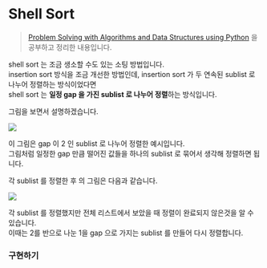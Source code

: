 # Shell Sort



> [Problem Solving with Algorithms and Data Structures using Python](http://interactivepython.org/runestone/static/pythonds/SortSearch/TheBubbleSort.html) 을 공부하고 정리한 내용입니다.



shell sort 는 조금 생소할 수도 있는 소팅 방법입니다.<br>insertion sort 방식을 조금 개선한 방법인데, insertion sort 가 두 연속된 sublist 로 나누어 정렬하는 방식이었다면<br>shell sort 는 **일정 gap 을 가진 sublist 로 나누어 정렬**하는 방식입니다.



그림을 보면서 설명하겠습니다.

![](http://interactivepython.org/runestone/static/pythonds/_images/shellsortA.png)

이 그림은 gap 이 2 인 sublist 로 나누어 정렬한 예시입니다.<br>그림처럼 일정한 gap 만큼 떨어진 값들을 하나의 sublist 로 묶어서 생각해 정렬하면 됩니다.

각 sublist 를 정렬한 후 의 그림은 다음과 같습니다.

![](http://interactivepython.org/runestone/static/pythonds/_images/shellsortB.png)

각 sublist 를 정렬했지만 전체 리스트에서 보았을 때 정렬이 완료되지 않은것을 알 수 있습니다.<br>이때는 2를 반으로 나눈 1을 gap 으로 가지는 sublist 를 만들어 다시 정렬합니다. 



### 구현하기

